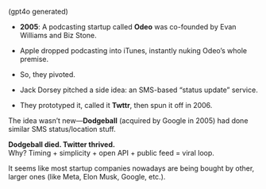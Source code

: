  (gpt4o generated)
 - **2005**: A podcasting startup called **Odeo** was co-founded by Evan Williams and Biz Stone.

- Apple dropped podcasting into iTunes, instantly nuking Odeo’s whole premise.

- So, they pivoted.

- Jack Dorsey pitched a side idea: an SMS-based “status update” service.

- They prototyped it, called it **Twttr**, then spun it off in 2006.


The idea wasn’t new—**Dodgeball** (acquired by Google in 2005) had done similar SMS status/location stuff.

**Dodgeball died. Twitter thrived.**  
Why? Timing + simplicity + open API + public feed = viral loop.

It seems like most startup companies nowadays are being bought by other, larger ones (like Meta, Elon Musk, Google, etc.).